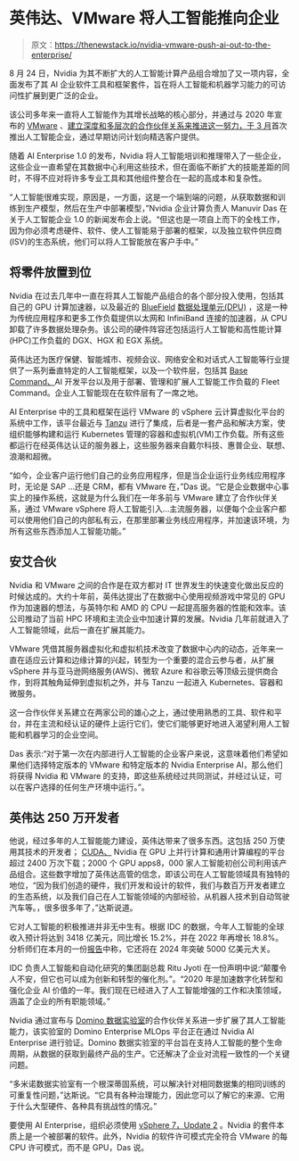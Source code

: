 # 英伟达、VMware 将人工智能推向企业

> 原文：<https://thenewstack.io/nvidia-vmware-push-ai-out-to-the-enterprise/>

8 月 24 日，Nvidia 为其不断扩大的人工智能计算产品组合增加了又一项内容，全面发布了其 AI 企业软件工具和框架套件，旨在将人工智能和机器学习能力的可访问性扩展到更广泛的企业。

该公司多年来一直将人工智能作为其增长战略的核心部分，并通过与 2020 年宣布的 [VMware](https://www.vmware.com/) 、[建立深度和多层次的合作伙伴关系来推进这一努力，于 3 月](https://thenewstack.io/vmwares-vsphere-gets-direct-access-to-nvidias-ai-frameworks-and-gpus/)首次推出人工智能企业，通过早期访问计划向精选客户提供。

随着 AI Enterprise 1.0 的发布，Nvidia 将人工智能培训和推理带入了一些企业，这些企业一直希望在其数据中心利用这些技术，但在面临不断扩大的技能差距的同时，不得不应对将许多专业工具和其他组件整合在一起的高成本和复杂性。

“人工智能很难实现，原因是，一方面，这是一个端到端的问题，从获取数据和训练到生产模型，然后在生产中部署模型，”Nvidia 企业计算负责人 Manuvir Das 在关于人工智能企业 1.0 的新闻发布会上说。“但这也是一项自上而下的全栈工作，因为你必须考虑硬件、软件、使人工智能易于部署的框架，以及独立软件供应商(ISV)的生态系统，他们可以将人工智能放在客户手中。”

## **将零件放置到位**

Nvidia 在过去几年中一直在将其人工智能产品组合的各个部分投入使用，包括其自己的 GPU 计算加速器，以及最近的 [BlueField](https://www.nvidia.com/en-us/networking/products/data-processing-unit/) [数据处理单元(DPU)](https://blogs.nvidia.com/blog/2020/05/20/whats-a-dpu-data-processing-unit/) ，这是一种为传统应用程序和更多工作负载提供以太网和 InfiniBand 连接的加速器，从 CPU 卸载了许多数据处理杂务。该公司的硬件阵容还包括运行人工智能和高性能计算(HPC)工作负载的 DGX、HGX 和 EGX 系统。

英伟达还为医疗保健、智能城市、视频会议、网络安全和对话式人工智能等行业提供了一系列垂直特定的人工智能框架，以及一个软件层，包括其 [Base Command、](https://thenewstack.io/nvidia-offers-hosted-large-scale-processing-for-ai/)AI 开发平台以及用于部署、管理和扩展人工智能工作负载的 Fleet Command。企业人工智能现在在软件层有了一席之地。

AI Enterprise 中的工具和框架在运行 VMware 的 vSphere 云计算虚拟化平台的系统中工作，该平台最近与 [Tanzu](https://thenewstack.io/vmwares-tanzu-extends-across-all-security-layers-on-kubernetes/) 进行了集成，后者是一套产品和解决方案，使组织能够构建和运行 Kubernetes 管理的容器和虚拟机(VM)工作负载。所有这些都运行在经英伟达认证的服务器上，这些服务器来自戴尔科技、惠普企业、联想、浪潮和超微。

“如今，企业客户运行他们自己的业务应用程序，但是当企业运行业务线应用程序时，无论是 SAP …还是 CRM，都有 VMware 在，”Das 说。“它是企业数据中心事实上的操作系统，这就是为什么我们在一年多前与 VMware 建立了合作伙伴关系，通过 VMware vSphere 将人工智能引入…主流服务器，以便每个企业客户都可以使用他们自己的内部私有云，在那里部署业务线应用程序，并加速该环境，为所有这些东西添加人工智能功能。”

## **安艾合伙**

Nvidia 和 VMware 之间的合作是在双方都对 IT 世界发生的快速变化做出反应的时候达成的。大约十年前，英伟达提出了在数据中心使用视频游戏中常见的 GPU 作为加速器的想法，与英特尔和 AMD 的 CPU 一起提高服务器的性能和效率。该公司推动了当前 HPC 环境和主流企业中加速计算的发展。Nvidia 几年前就进入了人工智能领域，此后一直在扩展其能力。

VMware 凭借其服务器虚拟化和虚拟机技术改变了数据中心内的动态，近年来一直在适应云计算和边缘计算的兴起，转型为一个重要的混合云参与者，从扩展 vSphere 并与亚马逊网络服务(AWS)、微软 Azure 和谷歌云等顶级云提供商合作，到将其触角延伸到虚拟机之外，并与 Tanzu 一起进入 Kubernetes、容器和微服务。

这一合作伙伴关系建立在两家公司的雄心之上，通过使用熟悉的工具、软件和平台，并在主流和经认证的硬件上运行它们，使它们能够更好地进入渴望利用人工智能和机器学习的企业空间。

Das 表示:“对于第一次在内部进行人工智能的企业客户来说，这意味着他们希望如果他们选择特定版本的 VMware 和特定版本的 Nvidia Enterprise AI，那么他们将获得 Nvidia 和 VMware 的支持，即这些系统经过共同测试，并经过认证，可以在客户选择的任何生产环境中运行。”。

## **英伟达 250 万开发者**

他说，经过多年的人工智能能力建设，英伟达带来了很多东西。这包括 250 万使用其技术的开发者； [CUDA、](https://developer.nvidia.com/cuda-toolkit) Nvidia 在 GPU 上并行计算和通用计算编程的平台超过 2400 万次下载；2000 个 GPU apps8，000 家人工智能初创公司利用该产品组合。这些数字增加了英伟达高管的信念，即该公司在人工智能领域具有独特的地位，“因为我们创造的硬件，我们开发和设计的软件，我们与数百万开发者建立的生态系统，以及我们自己在人工智能领域的内部经验，从机器人技术到自动驾驶汽车等。，很多很多年了，”达斯说道。

它对人工智能的积极推进并非无中生有。根据 IDC 的数据，今年人工智能的全球收入预计将达到 3418 亿美元，同比增长 15.2%，并在 2022 年再增长 18.8%。分析师们在本月的一份[报告](https://www.idc.com/getdoc.jsp?containerId=prUS48127321&utm_medium=rss_feed&utm_source=alert&utm_campaign=rss_syndication)中称，它还将在 2024 年突破 5000 亿美元大关。

IDC 负责人工智能和自动化研究的集团副总裁 Ritu Jyoti 在一份声明中说:“颠覆令人不安，但它也可以成为创新和转型的催化剂。”。“2020 年是加速数字化转型和强化企业 AI 价值的一年。我们现在已经进入了人工智能增强的工作和决策领域，涵盖了企业的所有职能领域。”

Nvidia 通过宣布与 [Domino 数据实验室](https://www.dominodatalab.com/)的合作伙伴关系进一步扩展了其人工智能能力，该实验室的 Domino Enterprise MLOps 平台正在通过 Nvidia AI Enterprise 进行验证。Domino 数据实验室的平台旨在支持人工智能的整个生命周期，从数据的获取到最终产品的生产。它还解决了企业对流程一致性的一个关键问题。

“多米诺数据实验室有一个根深蒂固系统，可以解决针对相同数据集的相同训练的可重复性问题，”达斯说。“它具有各种治理能力，因此您可以了解它的来源、它用于什么大型硬件、各种具有挑战性的情况。”

要使用 AI Enterprise，组织必须使用 [vSphere 7，Update 2](https://www.vmware.com/content/vmware/vmware-published-sites/us/company/news/releases/vmw-newsfeed.VMware-Evolves-Developer-and-AI-Ready-Infrastructure-to-Advance-Digital-Business.4ab5538a-c5f6-4ebd-92a2-1dd0beaf972c.html?utm_source=thenewstack&utm_medium=website&utm_campaign=platform) 。Nvidia 的套件本质上是一个被部署的软件。此外，Nvidia 的软件许可模式完全符合 VMware 的每 CPU 许可模式，而不是 GPU，Das 说。

<svg xmlns:xlink="http://www.w3.org/1999/xlink" viewBox="0 0 68 31" version="1.1"><title>Group</title> <desc>Created with Sketch.</desc></svg>